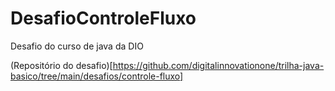 # DesafioControleFluxo
Desafio do curso de java da DIO 

(Repositório do desafio)[https://github.com/digitalinnovationone/trilha-java-basico/tree/main/desafios/controle-fluxo]
